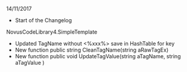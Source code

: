 14/11/2017

* Start of the Changelog

NovusCodeLibrary4.SimpleTemplate

* Updated TagName without <%xxx%> save in HashTable for key
* New function public string CleanTagName(string aRawTagEx)
* New function public void UpdateTagValue(string aTagName, string aTagValue )


                                                                                                                                                                                                                                                           